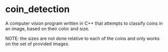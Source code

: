 # coin_detection
A computer vision program written in C++ that attempts to classify coins in an image, based on their color and size. 

NOTE: the sizes are not done relative to each of the coins and only works on the set of provided images.
